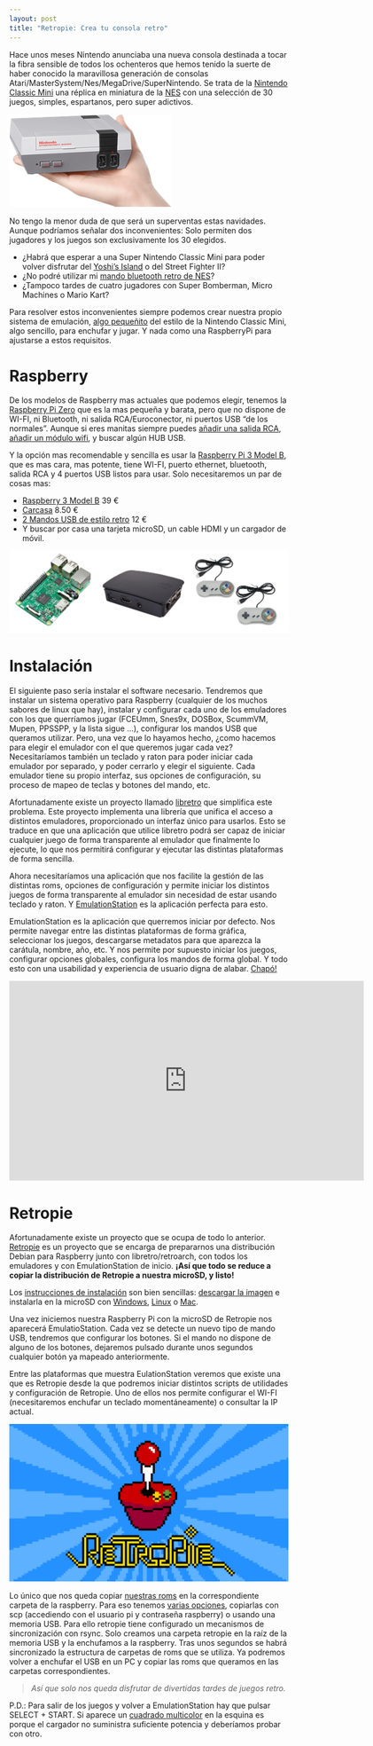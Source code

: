 ```yaml
---
layout: post
title: "Retropie: Crea tu consola retro"
---
```


Hace unos meses Nintendo anunciaba una nueva consola destinada a tocar la fibra sensible de todos los ochenteros que hemos tenido la suerte de haber conocido la maravillosa generación de consolas Atari/MasterSystem/Nes/MegaDrive/SuperNintendo. Se trata de la [Nintendo Classic Mini][nintendo-classic] una réplica en miniatura de la [NES][NES] con una selección de 30 juegos, simples, espartanos, pero super adictivos.

![](/assets/nes-classic-edition-in-hand.png)

No tengo la menor duda de que será un superventas estas navidades. Aunque podríamos señalar dos inconvenientes: Solo permiten dos jugadores y los juegos son exclusivamente los 30 elegidos.

- ¿Habrá que esperar a una Super Nintendo Classic Mini para poder volver disfrutar del [Yoshi’s Island][yoshi-island] o del Street Fighter II?
- ¿No podré utilizar mi [mando bluetooth retro de NES][8bitdo-nes]? 
- ¿Tampoco tardes de cuatro jugadores con Super Bomberman, Micro Machines o Mario Kart?

Para resolver estos inconvenientes siempre podemos crear nuestra propio sistema de emulación, [algo pequeñito][algo-pequenito] del estilo de la Nintendo Classic Mini, algo sencillo, para enchufar y jugar. Y nada como una RaspberryPi para ajustarse a estos requisitos.

# Raspberry

De los modelos de Raspberry mas actuales que podemos elegir, tenemos la [Raspberry Pi Zero][pi-zero] que es la mas pequeña y barata, pero que no dispone de WI-FI, ni Bluetooth, ni salida RCA/Euroconector, ni puertos USB “de los normales”. Aunque si eres manitas siempre puedes [añadir una salida RCA][zero-rca], [añadir un módulo wifi][zero-wifi], y buscar algún HUB USB.

Y la opción mas recomendable y sencilla es usar la [Raspberry Pi 3 Model B][pi-3], que es mas cara, mas potente, tiene WI-FI, puerto ethernet, bluetooth, salida RCA y 4 puertos USB listos para usar. Solo necesitaremos un par de cosas mas:

- [Raspberry 3 Model B](https://www.amazon.es/dp/B01CCOXV34) 39 €
- [Carcasa](https://www.amazon.es/dp/B01F1PSFY6/) 8.50 €
- [2 Mandos USB de estilo retro](https://www.amazon.es/dp/B00PL271Y0) 12 €
- Y buscar por casa una tarjeta microSD, un cable HDMI y un cargador de móvil.

![](/assets/raspberry-amazon.png)

# Instalación

El siguiente paso sería instalar el software necesario. Tendremos que instalar un sistema operativo para Raspberry (cualquier de los muchos sabores de linux que hay), instalar y configurar cada uno de los emuladores con los que querríamos jugar (FCEUmm, Snes9x, DOSBox, ScummVM, Mupen, PPSSPP, y la lista sigue ...), configurar los mandos USB que queramos utilizar. Pero, una vez que lo hayamos hecho, ¿como hacemos para elegir el emulador con el que queremos jugar cada vez? Necesitaríamos también un teclado y raton para poder iniciar cada emulador por separado, y poder cerrarlo y elegir el siguiente. Cada emulador tiene su propio interfaz, sus opciones de configuración, su proceso de mapeo de teclas y botones del mando, etc.

Afortunadamente existe un proyecto llamado [libretro][libretro] que simplifica este problema. Este proyecto implementa una librería que unifica el acceso a distintos emuladores, proporcionado un interfaz único para usarlos. Esto se traduce en que una aplicación que utilice libretro podrá ser capaz de iniciar cualquier juego de forma transparente al emulador que finalmente lo ejecute, lo que nos permitirá configurar y ejecutar las distintas plataformas de forma sencilla.

Ahora necesitaríamos una aplicación que nos facilite la gestión de las distintas roms, opciones de configuración y permite iniciar los distintos juegos de forma transparente al emulador sin necesidad de estar usando teclado y raton. Y [EmulationStation][emustation] es la aplicación perfecta para esto.

EmulationStation es la aplicación que querremos iniciar por defecto. Nos permite navegar entre las distintas plataformas de forma gráfica, seleccionar los juegos, descargarse metadatos para que aparezca la carátula, nombre, año, etc. Y nos permite por supuesto iniciar los juegos, configurar opciones globales, configura los mandos de forma global. Y todo esto con una usabilidad y experiencia de usuario digna de alabar. [Chapó!][chapo]

<iframe width="640" height="360" src="https://www.youtube.com/embed/AVQVmsFOclM" frameborder="0" allowfullscreen></iframe>

# Retropie

Afortunadamente existe un proyecto que se ocupa de todo lo anterior. [Retropie] es un proyecto que se encarga de prepararnos una distribución Debian para Raspberry junto con libretro/retroarch, con todos los emuladores y con EmulationStation de inicio. **¡Así que todo se reduce a copiar la distribución de Retropie a nuestra microSD, y listo!**

Los [instrucciones de instalación][retropie-install] son bien sencillas: [descargar la imagen][retropie-download] e instalarla en la microSD con [Windows][retropie-win], [Linux][retropie-lin] o [Mac][retropie-mac].

Una vez iniciemos nuestra Raspberry Pi con la microSD de Retropie nos aparecerá EmulatioStation. Cada vez se detecte un nuevo tipo de mando USB, tendremos que configurar los botones. Si el mando no dispone de alguno de los botones, dejaremos pulsado durante unos segundos cualquier botón ya mapeado anteriormente.

Entre las plataformas que muestra EulationStation veremos que existe una que es Retropie desde la que podremos iniciar distintos scripts de utilidades y configuración de Retropie. Uno de ellos nos permite configurar el WI-FI (necesitaremos enchufar un teclado momentáneamente) o consultar la IP actual.

![](/assets/retropie-pixel.png)

Lo único que nos queda copiar [nuestras roms][roms] en la correspondiente carpeta de la raspberry. Para eso tenemos [varias opciones][retropie-copy-roms], copiarlas con scp (accediendo con el usuario pi y contraseña raspberry) o usando una memoria USB. Para ello retropie tiene configurado un mecanismos de sincronización con rsync. Solo creamos una carpeta  retropie en la raíz de la memoria USB y la enchufamos a la raspberry. Tras unos segundos se habrá sincronizado la estructura de carpetas de roms que se utiliza. Ya podremos volver a enchufar el USB en un PC y copiar las roms que queramos en las carpetas correspondientes.

> *Así que solo nos queda disfrutar de divertidas tardes de juegos retro.*

P.D.: Para salir de los juegos y volver a EmulationStation hay que pulsar SELECT + START. Si aparece un [cuadrado multicolor][rainbow] en la esquina es porque el cargador no suministra suficiente potencia y deberíamos probar con otro.

[nintendo-classic]: https://www.nintendo.com/nes-classic
[NES]: https://es.wikipedia.org/wiki/Nintendo_Entertainment_System
[8bitdo-nes]: http://www.nes30.com
[arcade]: http://taximaxi.co/p/12335/beautiful-building-an-arcade-cabinet-on-build-your-own-nes-mini-arcade-cabinet-and-win-at-life-building-an-arcade-cabinet/
[yoshi-island]: https://en.wikipedia.org/wiki/Yoshi%27s_Island
[algo-pequenito]: https://www.youtube.com/watch?v=IGlKLUujURk&feature=youtu.be&t=57
[pi-zero]: https://www.raspberrypi.org/blog/raspberry-pi-zero/
[zero-rca]: https://www.modmypi.com/blog/how-to-add-an-rca-tv-connector-to-a-raspberry-pi-zero
[zero-wifi]: https://youtu.be/Kbv5mqv32tc
[pi-3]: https://www.raspberrypi.org/blog/raspberry-pi-3-on-sale/
[libretro]: http://www.libretro.com/
[emustation]: http://www.emulationstation.org/
[retropie]: https://retropie.org.uk/
[retropie-install]: https://github.com/RetroPie/RetroPie-Setup/wiki/First-Installation#installation
[retropie-download]: https://retropie.org.uk/download
[retropie-win]: http://sourceforge.net/projects/win32diskimager
[retropie-lin]: https://unetbootin.github.io
[retropie-mac]: http://www.tweaking4all.com/hardware/raspberry-pi/macosx-apple-pi-baker
[roms]: http://www.freeroms.com/
[retropie-copy-roms]: https://github.com/RetroPie/RetroPie-Setup/wiki/Transferring-Roms
[rainbow]: https://www.raspberrypi.org/forums/viewtopic.php?f=29&t=82373
[chapo]: http://gph.is/1U3YLbG